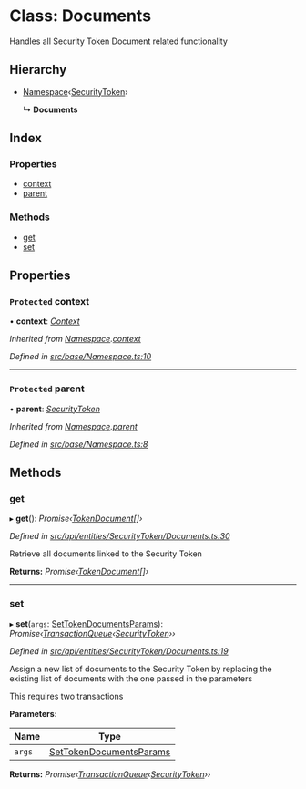 # Class: Documents

Handles all Security Token Document related functionality

## Hierarchy

* [Namespace](base.namespace.md)‹[SecurityToken](api_entities_securitytoken.securitytoken.md)›

  ↳ **Documents**

## Index

### Properties

* [context](api_entities_securitytoken.documents.md#protected-context)
* [parent](api_entities_securitytoken.documents.md#protected-parent)

### Methods

* [get](api_entities_securitytoken.documents.md#get)
* [set](api_entities_securitytoken.documents.md#set)

## Properties

### `Protected` context

• **context**: *[Context](context.context-1.md)*

*Inherited from [Namespace](base.namespace.md).[context](base.namespace.md#protected-context)*

*Defined in [src/base/Namespace.ts:10](https://github.com/PolymathNetwork/polymesh-sdk/blob/6d34df1/src/base/Namespace.ts#L10)*

___

### `Protected` parent

• **parent**: *[SecurityToken](api_entities_securitytoken.securitytoken.md)*

*Inherited from [Namespace](base.namespace.md).[parent](base.namespace.md#protected-parent)*

*Defined in [src/base/Namespace.ts:8](https://github.com/PolymathNetwork/polymesh-sdk/blob/6d34df1/src/base/Namespace.ts#L8)*

## Methods

###  get

▸ **get**(): *Promise‹[TokenDocument](../interfaces/types.tokendocument.md)[]›*

*Defined in [src/api/entities/SecurityToken/Documents.ts:30](https://github.com/PolymathNetwork/polymesh-sdk/blob/6d34df1/src/api/entities/SecurityToken/Documents.ts#L30)*

Retrieve all documents linked to the Security Token

**Returns:** *Promise‹[TokenDocument](../interfaces/types.tokendocument.md)[]›*

___

###  set

▸ **set**(`args`: [SetTokenDocumentsParams](../interfaces/api_procedures.settokendocumentsparams.md)): *Promise‹[TransactionQueue](base.transactionqueue.md)‹[SecurityToken](api_entities_securitytoken.securitytoken.md)››*

*Defined in [src/api/entities/SecurityToken/Documents.ts:19](https://github.com/PolymathNetwork/polymesh-sdk/blob/6d34df1/src/api/entities/SecurityToken/Documents.ts#L19)*

Assign a new list of documents to the Security Token by replacing the existing list of documents with the one passed in the parameters

This requires two transactions

**Parameters:**

Name | Type |
------ | ------ |
`args` | [SetTokenDocumentsParams](../interfaces/api_procedures.settokendocumentsparams.md) |

**Returns:** *Promise‹[TransactionQueue](base.transactionqueue.md)‹[SecurityToken](api_entities_securitytoken.securitytoken.md)››*
